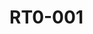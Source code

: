 # RT0-001



<div data-full-width="true">

<figure><img src="https://rider-card.com/images/cardlist/card/RT0-001.png" alt=""><figcaption></figcaption></figure>

 

<figure><img src="https://rider-card.com/images/cardlist/card/RT0-002.png" alt=""><figcaption></figcaption></figure>

 

<figure><img src="https://rider-card.com/images/cardlist/card/RT0-003.png" alt=""><figcaption></figcaption></figure>

 

<figure><img src="https://rider-card.com/images/cardlist/card/RT0-004.png" alt=""><figcaption></figcaption></figure>

 

<figure><img src="https://rider-card.com/images/cardlist/card/RT0-005.png" alt=""><figcaption></figcaption></figure>

 

<figure><img src="https://rider-card.com/images/cardlist/card/RT0-006.png" alt=""><figcaption></figcaption></figure>

 

<figure><img src="https://rider-card.com/images/cardlist/card/RT0-007.png" alt=""><figcaption></figcaption></figure>

 

<figure><img src="https://rider-card.com/images/cardlist/card/RT0-008.png" alt=""><figcaption></figcaption></figure>

</div>
